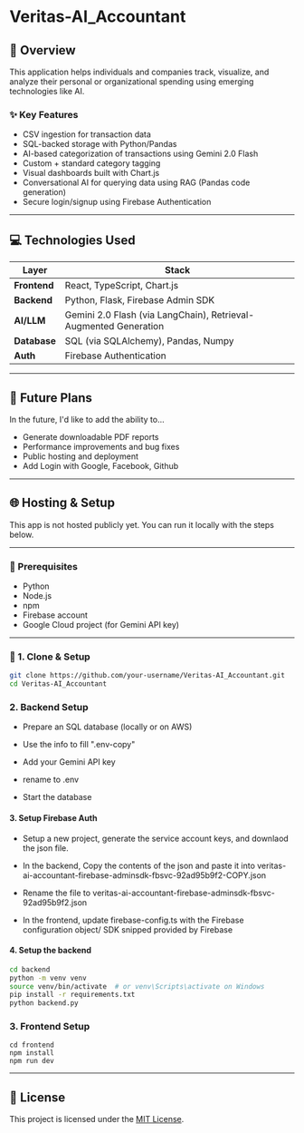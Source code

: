 # Veritas-AI_Accountant

## 🧾 Overview

This application helps individuals and companies track, visualize, and analyze their personal or organizational spending using emerging technologies like AI.

### ✨ Key Features
- CSV ingestion for transaction data
- SQL-backed storage with Python/Pandas
- AI-based categorization of transactions using Gemini 2.0 Flash
- Custom + standard category tagging
- Visual dashboards built with Chart.js
- Conversational AI for querying data using RAG (Pandas code generation)
- Secure login/signup using Firebase Authentication

---

## 💻 Technologies Used

| Layer       | Stack                                                                |
|-------------|----------------------------------------------------------------------|
| **Frontend** | React, TypeScript, Chart.js                                          |
| **Backend**  | Python, Flask, Firebase Admin SDK                                   |
| **AI/LLM**   | Gemini 2.0 Flash (via LangChain), Retrieval-Augmented Generation    |
| **Database** | SQL (via SQLAlchemy), Pandas, Numpy                                  |
| **Auth**     | Firebase Authentication                                              |

---

## 🚧 Future Plans
In the future, I'd like to add the ability to...
- Generate downloadable PDF reports 
- Performance improvements and bug fixes
- Public hosting and deployment
- Add Login with Google, Facebook, Github

---

## 🌐 Hosting & Setup

This app is not hosted publicly yet. You can run it locally with the steps below.

---

### 🔧 Prerequisites

- Python 
- Node.js
- npm
- Firebase account
- Google Cloud project (for Gemini API key)

---

### 📁 1. Clone & Setup

```bash
git clone https://github.com/your-username/Veritas-AI_Accountant.git
cd Veritas-AI_Accountant
```
### 2. Backend Setup 

- Prepare an SQL database (locally or on AWS)

- Use the info to fill ".env-copy" 

- Add your Gemini API key
- rename to .env
    
- Start the database
#### 3. Setup Firebase Auth

   - Setup a new project, generate the service account keys, and downlaod the json file.

   - In the backend, Copy the contents of the json and paste it into veritas-ai-accountant-firebase-adminsdk-fbsvc-92ad95b9f2-COPY.json
    
   - Rename the file to veritas-ai-accountant-firebase-adminsdk-fbsvc-92ad95b9f2.json
   
   - In the frontend, update firebase-config.ts with the Firebase configuration object/ SDK snipped provided by Firebase

#### 4. Setup the backend
```bash
cd backend
python -m venv venv
source venv/bin/activate  # or venv\Scripts\activate on Windows
pip install -r requirements.txt
python backend.py

```

### 3. Frontend Setup
```angular2html
cd frontend
npm install
npm run dev

```

---

## 📄 License

This project is licensed under the [MIT License](LICENSE).

